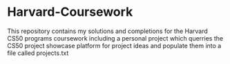 # Harvard-Coursework
This repository contains my solutions and completions for the Harvard CS50 programs coursework including a personal project which querries the CS50 project showcase platform for project ideas and populate them into a file called projects.txt
